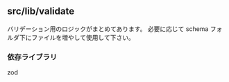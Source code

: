 ## src/lib/validate

バリデーション用のロジックがまとめてあります。
必要に応じて schema フォルダ下にファイルを増やして使用して下さい。

### 依存ライブラリ

zod
